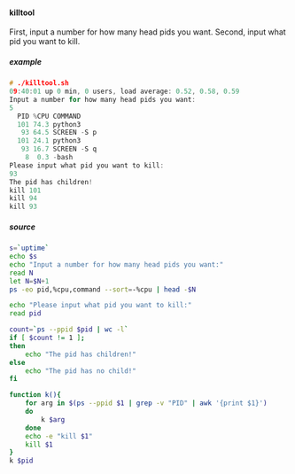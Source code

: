 #### killtool
First, input a number for how many head pids you want.
Second, input what pid you want to kill.

##### example
```c
# ./killtool.sh
09:40:01 up 0 min, 0 users, load average: 0.52, 0.58, 0.59
Input a number for how many head pids you want:
5
  PID %CPU COMMAND
  101 74.3 python3
   93 64.5 SCREEN -S p
  101 24.1 python3
   93 16.7 SCREEN -S q
    8  0.3 -bash
Please input what pid you want to kill:
93
The pid has children!
kill 101
kill 94
kill 93
```

##### source
```sh
s=`uptime`
echo $s
echo "Input a number for how many head pids you want:"
read N
let N=$N+1
ps -eo pid,%cpu,command --sort=-%cpu | head -$N

echo "Please input what pid you want to kill:" 
read pid

count=`ps --ppid $pid | wc -l`
if [ $count != 1 ];
then
    echo "The pid has children!"
else
    echo "The pid has no child!"
fi

function k(){
    for arg in $(ps --ppid $1 | grep -v "PID" | awk '{print $1}')
    do
        k $arg
    done
    echo -e "kill $1"
    kill $1
}
k $pid
```